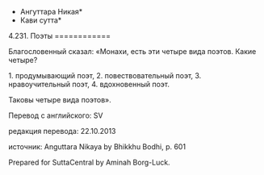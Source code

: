 * Ангуттара Никая*
* Кави сутта*

4\.231\. Поэты
\=\=\=\=\=\=\=\=\=\=\=\=

Благословенный сказал: «Монахи, есть эти четыре вида поэтов\. Какие четыре?

1\. продумывающий поэт,
2\. повествовательный поэт,
3\. нравоучительный поэт,
4\. вдохновенный поэт\.

Таковы четыре вида поэтов»\.

Перевод с английского: SV

редакция перевода: 22\.10\.2013

источник: Anguttara Nikaya by Bhikkhu Bodhi, p\. 601

Prepared for SuttaCentral by Aminah Borg\-Luck\.